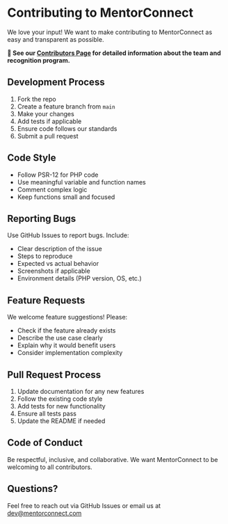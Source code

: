 # Contributing to MentorConnect

We love your input! We want to make contributing to MentorConnect as easy and transparent as possible.

**👥 See our [Contributors Page](CONTRIBUTORS.md) for detailed information about the team and recognition program.**

## Development Process

1. Fork the repo
2. Create a feature branch from `main`
3. Make your changes
4. Add tests if applicable
5. Ensure code follows our standards
6. Submit a pull request

## Code Style

- Follow PSR-12 for PHP code
- Use meaningful variable and function names
- Comment complex logic
- Keep functions small and focused

## Reporting Bugs

Use GitHub Issues to report bugs. Include:

- Clear description of the issue
- Steps to reproduce
- Expected vs actual behavior
- Screenshots if applicable
- Environment details (PHP version, OS, etc.)

## Feature Requests

We welcome feature suggestions! Please:

- Check if the feature already exists
- Describe the use case clearly
- Explain why it would benefit users
- Consider implementation complexity

## Pull Request Process

1. Update documentation for any new features
2. Follow the existing code style
3. Add tests for new functionality
4. Ensure all tests pass
5. Update the README if needed

## Code of Conduct

Be respectful, inclusive, and collaborative. We want MentorConnect to be welcoming to all contributors.

## Questions?

Feel free to reach out via GitHub Issues or email us at dev@mentorconnect.com